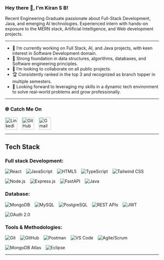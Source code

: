 ### Hey there 👋, I'm Kiran S B!
Recent Engineering Graduate passionate about Full-Stack Development, Java, and emerging AI technologies. Experienced intern with hands-on exposure to the MERN stack, Artificial Intelligence, and Web development projects.

---

- 🔭 I’m currently working on Full Stack, AI, and Java projects, with keen interest in Software Development domain.  
- 🌱 Strong foundation in data structures, algorithms, databases, and Software engineering principles.  
- 👯 I’m looking to collaborate on all public projects.  
- 🏆 Consistently ranked in the top 3 and recognized as branch topper in multiple semesters. 
- 💬 Looking forward to leveraging my skills in a dynamic tech environment to solve real-world problems and grow professionally.


---

### 🌐 Catch Me On

<div style="display: flex; gap: 15px; align-items: center;">
  <a href="https://www.linkedin.com/in/kiran-biradar-7a4007321" target="_blank" rel="noopener noreferrer" style="display:inline-block; transition: transform 0.3s;">
    <img src="https://img.icons8.com/color/48/000000/linkedin.png" alt="LinkedIn" width="40" height="40" 
    onmouseover="this.style.transform='scale(1.2)'" onmouseout="this.style.transform='scale(1)'" />
  </a>
  <a href="https://github.com/Kiran-Biradar27" target="_blank" rel="noopener noreferrer" style="display:inline-block; transition: transform 0.3s;">
    <img src="https://img.icons8.com/ios-filled/50/000000/github.png" alt="GitHub" width="40" height="40"
    onmouseover="this.style.transform='scale(1.2)'" onmouseout="this.style.transform='scale(1)'" />
  </a>
  <a href="mailto:biradarkiran009@gmail.com" target="_blank" rel="noopener noreferrer" style="display:inline-block; transition: transform 0.3s;">
    <img src="https://img.icons8.com/color/48/000000/gmail-new.png" alt="Gmail" width="40" height="40"
    onmouseover="this.style.transform='scale(1.2)'" onmouseout="this.style.transform='scale(1)'" />
  </a>
</div>

---

## Tech Stack

### Full stack Development:
<div style="display: flex; flex-wrap: wrap; gap: 15px; justify-content: flex-start; margin-bottom: 20px;">
  <img src="https://img.shields.io/badge/React-61DAFB?style=for-the-badge&logo=react&logoColor=black" alt="React" 
       style="transition: transform 0.3s; cursor: pointer;" onmouseover="this.style.transform='scale(1.1)'" onmouseout="this.style.transform='scale(1)'" />
  <img src="https://img.shields.io/badge/JavaScript-F7DF1E?style=for-the-badge&logo=javascript&logoColor=black" alt="JavaScript" 
       style="transition: transform 0.3s; cursor: pointer;" onmouseover="this.style.transform='scale(1.1)'" onmouseout="this.style.transform='scale(1)'" />
  <img src="https://img.shields.io/badge/HTML5-E34F26?style=for-the-badge&logo=html5&logoColor=white" alt="HTML5" 
       style="transition: transform 0.3s; cursor: pointer;" onmouseover="this.style.transform='scale(1.1)'" onmouseout="this.style.transform='scale(1)'" />
  <img src="https://img.shields.io/badge/TypeScript-3178C6?style=for-the-badge&logo=typescript&logoColor=white" alt="TypeScript" 
       style="transition: transform 0.3s; cursor: pointer;" onmouseover="this.style.transform='scale(1.1)'" onmouseout="this.style.transform='scale(1)'" />
  <img src="https://img.shields.io/badge/Tailwind_CSS-06B6D4?style=for-the-badge&logo=tailwind-css&logoColor=white" alt="Tailwind CSS" 
       style="transition: transform 0.3s; cursor: pointer;" onmouseover="this.style.transform='scale(1.1)'" onmouseout="this.style.transform='scale(1)'" />
  <img src="https://img.shields.io/badge/Node.js-339933?style=for-the-badge&logo=nodedotjs&logoColor=white" alt="Node.js" 
       style="transition: transform 0.3s; cursor: pointer;" onmouseover="this.style.transform='scale(1.1)'" onmouseout="this.style.transform='scale(1)'" />
  <img src="https://img.shields.io/badge/Express.js-000000?style=for-the-badge&logo=express&logoColor=white" alt="Express.js" 
       style="transition: transform 0.3s; cursor: pointer;" onmouseover="this.style.transform='scale(1.1)'" onmouseout="this.style.transform='scale(1)'" />
  <img src="https://img.shields.io/badge/FastAPI-005571?style=for-the-badge&logo=fastapi&logoColor=white" alt="FastAPI" 
       style="transition: transform 0.3s; cursor: pointer;" onmouseover="this.style.transform='scale(1.1)'" onmouseout="this.style.transform='scale(1)'" />
  <img src="https://img.shields.io/badge/Java-007396?style=for-the-badge&logo=java&logoColor=white" alt="Java" 
       style="transition: transform 0.3s; cursor: pointer;" onmouseover="this.style.transform='scale(1.1)'" onmouseout="this.style.transform='scale(1)'" />
</div>

### Database: 
<div style="display: flex; flex-wrap: wrap; gap: 15px; justify-content: flex-start; margin-bottom: 20px;">
  <img src="https://img.shields.io/badge/MongoDB-47A248?style=for-the-badge&logo=mongodb&logoColor=white" alt="MongoDB" 
       style="transition: transform 0.3s; cursor: pointer;" onmouseover="this.style.transform='scale(1.1)'" onmouseout="this.style.transform='scale(1)'" />
  <img src="https://img.shields.io/badge/MySQL-4479A1?style=for-the-badge&logo=mysql&logoColor=white" alt="MySQL" 
       style="transition: transform 0.3s; cursor: pointer;" onmouseover="this.style.transform='scale(1.1)'" onmouseout="this.style.transform='scale(1)'" />
  <img src="https://img.shields.io/badge/PostgreSQL-336791?style=for-the-badge&logo=postgresql&logoColor=white" alt="PostgreSQL" 
       style="transition: transform 0.3s; cursor: pointer;" onmouseover="this.style.transform='scale(1.1)'" onmouseout="this.style.transform='scale(1)'" />
  <img src="https://img.shields.io/badge/REST_API-000000?style=for-the-badge&logo=rest&logoColor=white" alt="REST APIs" 
       style="transition: transform 0.3s; cursor: pointer;" onmouseover="this.style.transform='scale(1.1)'" onmouseout="this.style.transform='scale(1)'" />
  <img src="https://img.shields.io/badge/JWT-000000?style=for-the-badge&logo=json-web-tokens&logoColor=white" alt="JWT" 
       style="transition: transform 0.3s; cursor: pointer;" onmouseover="this.style.transform='scale(1.1)'" onmouseout="this.style.transform='scale(1)'" />
  <img src="https://img.shields.io/badge/OAuth_2.0-0A84FF?style=for-the-badge&logo=oauth&logoColor=white" alt="OAuth 2.0" 
       style="transition: transform 0.3s; cursor: pointer;" onmouseover="this.style.transform='scale(1.1)'" onmouseout="this.style.transform='scale(1)'" />
</div>

### Tools & Methodologies: 
<div style="display: flex; flex-wrap: wrap; gap: 15px; justify-content: flex-start;">
  <img src="https://img.shields.io/badge/Git-F05032?style=for-the-badge&logo=git&logoColor=white" alt="Git" 
       style="transition: transform 0.3s; cursor: pointer;" onmouseover="this.style.transform='scale(1.1)'" onmouseout="this.style.transform='scale(1)'" />
  <img src="https://img.shields.io/badge/GitHub-181717?style=for-the-badge&logo=github&logoColor=white" alt="GitHub" 
       style="transition: transform 0.3s; cursor: pointer;" onmouseover="this.style.transform='scale(1.1)'" onmouseout="this.style.transform='scale(1)'" />
  <img src="https://img.shields.io/badge/Postman-FF6C37?style=for-the-badge&logo=postman&logoColor=white" alt="Postman" 
       style="transition: transform 0.3s; cursor: pointer;" onmouseover="this.style.transform='scale(1.1)'" onmouseout="this.style.transform='scale(1)'" />
  <img src="https://img.shields.io/badge/VS_Code-007ACC?style=for-the-badge&logo=visual-studio-code&logoColor=white" alt="VS Code" 
       style="transition: transform 0.3s; cursor: pointer;" onmouseover="this.style.transform='scale(1.1)'" onmouseout="this.style.transform='scale(1)'" />
  <img src="https://img.shields.io/badge/Agile_Scrum-0052CC?style=for-the-badge&logo=scrumalliance&logoColor=white" alt="Agile/Scrum" 
       style="transition: transform 0.3s; cursor: pointer;" onmouseover="this.style.transform='scale(1.1)'" onmouseout="this.style.transform='scale(1)'" />
  <img src="https://img.shields.io/badge/MongoDB_Atlas-47A248?style=for-the-badge&logo=mongodb&logoColor=white" alt="MongoDB Atlas" 
       style="transition: transform 0.3s; cursor: pointer;" onmouseover="this.style.transform='scale(1.1)'" onmouseout="this.style.transform='scale(1)'" />
  <img src="https://img.shields.io/badge/Eclipse-2C2255?style=for-the-badge&logo=eclipseide&logoColor=white" alt="Eclipse" 
       style="transition: transform 0.3s; cursor: pointer;" onmouseover="this.style.transform='scale(1.1)'" onmouseout="this.style.transform='scale(1)'" />
</div>

---
